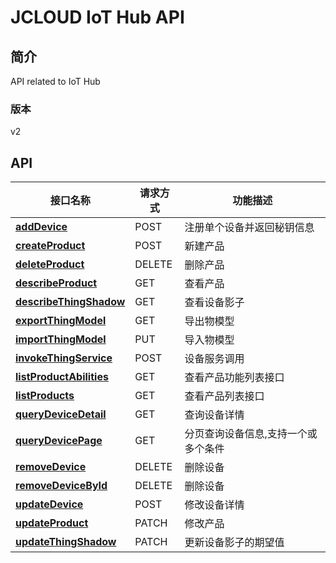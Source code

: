 # JCLOUD IoT Hub API


## 简介
API related to IoT Hub


### 版本
v2


## API
|接口名称|请求方式|功能描述|
|---|---|---|
|**[addDevice](DeviceInfo/addDevice.md)**|POST|注册单个设备并返回秘钥信息|
|**[createProduct](Product/createProduct.md)**|POST|新建产品|
|**[deleteProduct](Product/deleteProduct.md)**|DELETE|删除产品|
|**[describeProduct](Product/describeProduct.md)**|GET|查看产品|
|**[describeThingShadow](DeviceInfo/describeThingShadow.md)**|GET|查看设备影子|
|**[exportThingModel](ProductAbility/exportThingModel.md)**|GET|导出物模型|
|**[importThingModel](ProductAbility/importThingModel.md)**|PUT|导入物模型|
|**[invokeThingService](DeviceInfo/invokeThingService.md)**|POST|设备服务调用|
|**[listProductAbilities](ProductAbility/listProductAbilities.md)**|GET|查看产品功能列表接口|
|**[listProducts](Product/listProducts.md)**|GET|查看产品列表接口|
|**[queryDeviceDetail](DeviceInfo/queryDeviceDetail.md)**|GET|查询设备详情|
|**[queryDevicePage](DeviceInfo/queryDevicePage.md)**|GET|分页查询设备信息,支持一个或多个条件|
|**[removeDevice](DeviceInfo/removeDevice.md)**|DELETE|删除设备|
|**[removeDeviceById](DeviceInfo/removeDeviceById.md)**|DELETE|删除设备|
|**[updateDevice](DeviceInfo/updateDevice.md)**|POST|修改设备详情|
|**[updateProduct](Product/updateProduct.md)**|PATCH|修改产品|
|**[updateThingShadow](DeviceInfo/updateThingShadow.md)**|PATCH|更新设备影子的期望值|
